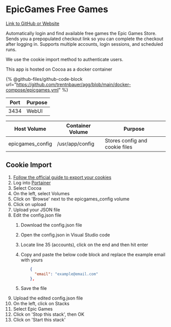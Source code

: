 # EpicGames Free Games

[Link to GitHub or Website](https://github.com/claabs/epicgames-freegames-node)

Automatically login and find available free games the Epic Games Store. Sends you a prepopulated checkout link so you can complete the checkout after logging in. Supports multiple accounts, login sessions, and scheduled runs.&#x20;

We use the cookie import method to authenticate users.

This app is hosted on Cocoa as a docker container

{% @github-files/github-code-block url="https://github.com/trentnbauer/agg/blob/main/docker-compose/epicgames.yml" %}

| Port | Purpose |
| ---- | ------- |
| 3434 | WebUI   |

| Host Volume       | Container Volume | Purpose                        |
| ----------------- | ---------------- | ------------------------------ |
| epicgames\_config | /usr/app/config  | Stores config and cookie files |

## Cookie Import

1. [Follow the official guide to export your cookies](https://github.com/claabs/epicgames-freegames-node?tab=readme-ov-file#cookie-import)
2. Log into [Portainer](../portainer-and-gitops.md)
3. Select Cocoa
4. On the left, select Volumes
5. Click on 'Browse' next to the epicgames\_config volume
6. Click on upload
7. Upload your JSON file
8. Edit the config.json file
   1. Download the config.json file
   2. Open the config.json in Visual Studio code
   3. Locate line 35 (accounts), click on the end and then hit enter
   4.  Copy and paste the below code block and replace the example email with yours

       ```json
           {
             "email": "example@email.com"
           },
       ```
   5. Save the file
9. Upload the edited config.json file
10. On the left, click on Stacks
11. Select Epic Games
12. Click on 'Stop this stack', then OK
13. Click on 'Start this stack'
